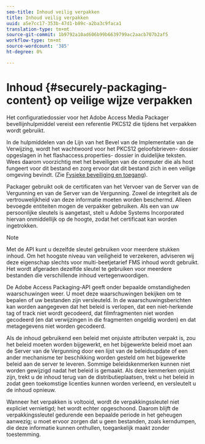 ```yaml
---
seo-title: Inhoud veilig verpakken
title: Inhoud veilig verpakken
uuid: a5e7cc17-353b-47d1-b89c-a2ba3c9faca1
translation-type: tm+mt
source-git-commit: 1b9792a10ad606b99b6639799ac2aacb707b2af5
workflow-type: tm+mt
source-wordcount: '385'
ht-degree: 0%

---
```



# Inhoud {#securely-packaging-content} op veilige wijze verpakken

Het configuratiedossier voor het Adobe Access Media Packager bevellijnhulpmiddel vereist een referentie PKCS12 die tijdens het verpakken wordt gebruikt.

In de hulpmiddelen van de Lijn van het Bevel van de Implementatie van de Verwijzing, wordt het wachtwoord voor het PKCS12 geloofsbrieven- dossier opgeslagen in het flashaccess.properties- dossier in duidelijke teksten. Wees daarom voorzichtig met het beveiligen van de computer die als host fungeert voor dit bestand en zorg ervoor dat dit bestand zich in een veilige omgeving bevindt. (Zie [Fysieke beveiliging en toegang](../../aaxs-secure-deployment-guidelines/physical-sec-and-access.md)).

Packager gebruikt ook de certificaten van het Vervoer van de Server van de Vergunning en van de Server van de Vergunning. Zowel de integriteit als de vertrouwelijkheid van deze informatie moeten worden beschermd. Alleen bevoegde entiteiten mogen de verpakker gebruiken. Als een van uw persoonlijke sleutels is aangetast, stelt u Adobe Systems Incorporated hiervan onmiddellijk op de hoogte, zodat het certificaat kan worden ingetrokken.

>[!NOTE]
>
>Met de API kunt u dezelfde sleutel gebruiken voor meerdere stukken inhoud. Om het hoogste niveau van veiligheid te verzekeren, adviseren wij deze eigenschap slechts voor multi-beetjetarief FMS inhoud wordt gebruikt. Het wordt afgeraden dezelfde sleutel te gebruiken voor meerdere bestanden die verschillende inhoud vertegenwoordigen.

De Adobe Access Packaging-API geeft onder bepaalde omstandigheden waarschuwingen weer. U moet deze waarschuwingen bekijken om te bepalen of uw bestanden zijn versleuteld. In de waarschuwingsberichten kan worden aangegeven dat het beleid is verlopen, dat een niet-herkende tag of track niet wordt gecodeerd, dat filmfragmenten niet worden gecodeerd (en dat verwijzingen in die fragmenten ongeldig worden) en dat metagegevens niet worden gecodeerd.

Als de inhoud gebruikend een beleid met onjuiste attributen verpakt is, zou het beleid moeten worden bijgewerkt, en het bijgewerkte beleid moet aan de Server van de Vergunning door een lijst van de beleidsupdate of een ander mechanisme ter beschikking worden gesteld om het bijgewerkte beleid aan de server te leveren. Sommige beleidskenmerken kunnen niet worden gewijzigd nadat het beleid is gemaakt. Als deze kenmerken onjuist zijn, trekt u de inhoud terug van de distributieplaatsen, trekt u het beleid in zodat geen toekomstige licenties kunnen worden verleend, en versleutelt u de inhoud opnieuw.

Wanneer het verpakken is voltooid, wordt de verpakkingssleutel niet expliciet vernietigd; het wordt echter opgeschoond. Daarom blijft de verpakkingssleutel gedurende een bepaalde periode in het geheugen aanwezig; u moet ervoor zorgen dat u geen bestanden, zoals kerndumpen, die deze informatie kunnen onthullen, toegankelijk maakt zonder toestemming.
